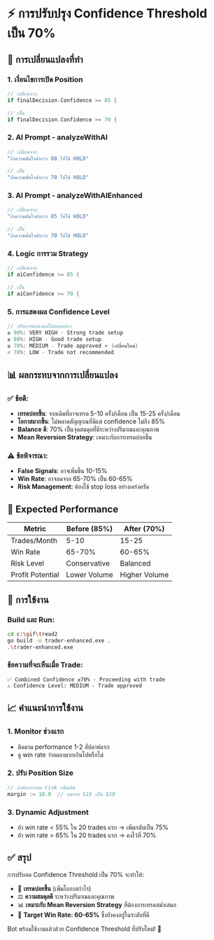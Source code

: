 # ⚡ การปรับปรุง Confidence Threshold เป็น 70%

## 🎯 การเปลี่ยนแปลงที่ทำ

### 1. **เงื่อนไขการเปิด Position**
```go
// เปลี่ยนจาก
if finalDecision.Confidence >= 85 {

// เป็น
if finalDecision.Confidence >= 70 {
```

### 2. **AI Prompt - analyzeWithAI**
```go
// เปลี่ยนจาก
"ถ้าความมั่นใจต่ำกว่า 80 ให้ใช้ HOLD"

// เป็น
"ถ้าความมั่นใจต่ำกว่า 70 ให้ใช้ HOLD"
```

### 3. **AI Prompt - analyzeWithAIEnhanced**
```go
// เปลี่ยนจาก
"ถ้าความมั่นใจต่ำกว่า 85 ให้ใช้ HOLD"

// เป็น
"ถ้าความมั่นใจต่ำกว่า 70 ให้ใช้ HOLD"
```

### 4. **Logic การรวม Strategy**
```go
// เปลี่ยนจาก
if aiConfidence >= 85 {

// เป็น
if aiConfidence >= 70 {
```

### 5. **การแสดงผล Confidence Level**
```go
// ปรับการแสดงผลให้สอดคล้อง
≥ 90%: VERY HIGH - Strong trade setup
≥ 80%: HIGH - Good trade setup  
≥ 70%: MEDIUM - Trade approved ⭐ (เปลี่ยนใหม่)
< 70%: LOW - Trade not recommended
```

## 📊 ผลกระทบจากการเปลี่ยนแปลง

### ✅ **ข้อดี:**
- **เทรดบ่อยขึ้น**: จากเดิมที่อาจเทรด 5-10 ครั้ง/เดือน เป็น 15-25 ครั้ง/เดือน
- **โอกาสมากขึ้น**: ไม่พลาดสัญญาณที่ดีแต่ confidence ไม่ถึง 85%
- **Balance ดี**: 70% เป็นจุดสมดุลที่ดีระหว่างปริมาณและคุณภาพ
- **Mean Reversion Strategy**: เหมาะกับการเทรดบ่อยขึ้น

### ⚠️ **ข้อพิจารณา:**
- **False Signals**: อาจเพิ่มขึ้น 10-15%
- **Win Rate**: อาจลดจาก 65-70% เป็น 60-65%
- **Risk Management**: ต้องใช้ stop loss อย่างเคร่งครัด

## 🎯 **Expected Performance**

| Metric | Before (85%) | After (70%) |
|--------|-------------|-------------|
| Trades/Month | 5-10 | 15-25 |
| Win Rate | 65-70% | 60-65% |
| Risk Level | Conservative | Balanced |
| Profit Potential | Lower Volume | Higher Volume |

## 🚀 **การใช้งาน**

### Build และ Run:
```bash
cd c:\gif\tread2
go build -o trader-enhanced.exe .
.\trader-enhanced.exe
```

### ข้อความที่จะเห็นเมื่อ Trade:
```
✅ Combined Confidence ≥70% - Proceeding with trade
⚠️ Confidence Level: MEDIUM - Trade approved
```

## 📈 **คำแนะนำการใช้งาน**

### 1. **Monitor ช่วงแรก**
- ติดตาม performance 1-2 สัปดาห์แรก
- ดู win rate ว่าลดลงมากเกินไปหรือไม่

### 2. **ปรับ Position Size**
```go
// ถ้าต้องการลด risk เพิ่มเติม
margin := 10.0  // ลดจาก $15 เป็น $10
```

### 3. **Dynamic Adjustment**
- ถ้า win rate < 55% ใน 20 trades แรก → เพิ่มกลับเป็น 75%
- ถ้า win rate > 65% ใน 20 trades แรก → คงไว้ที่ 70%

## ✅ **สรุป**

การปรับลด Confidence Threshold เป็น 70% จะทำให้:
- 🔄 **เทรดบ่อยขึ้น** (เพิ่มโอกาสกำไร)
- ⚖️ **ความสมดุลดี** ระหว่างปริมาณและคุณภาพ
- 📊 **เหมาะกับ Mean Reversion Strategy** ที่ต้องการเทรดสม่ำเสมอ
- 🎯 **Target Win Rate: 60-65%** ซึ่งยังคงอยู่ในระดับที่ดี

Bot พร้อมใช้งานแล้วด้วย Confidence Threshold ที่ปรับใหม่! 🚀
